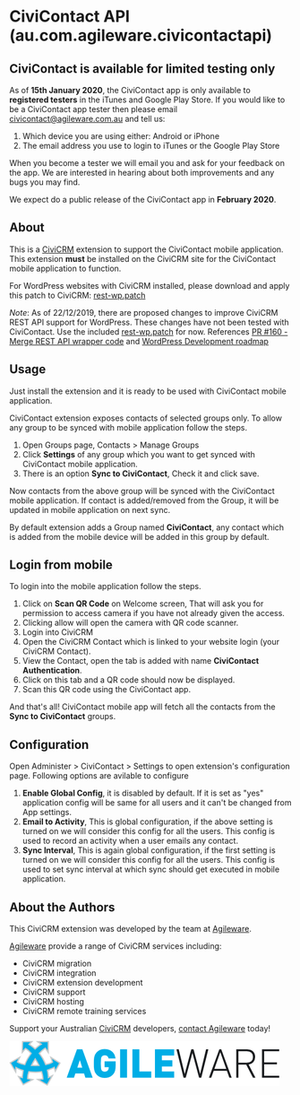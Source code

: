 # CiviContact API (au.com.agileware.civicontactapi)

## CiviContact is available for limited testing only

As of **15th January 2020**, the CiviContact app is only available to **registered testers** in the iTunes and Google Play Store.
If you would  like to be a CiviContact app tester then please email [civicontact@agileware.com.au](mailto:civicontact@agileware.com.au) and tell us:
1. Which device you are using either: Android or iPhone
2. The email address you use to login to iTunes or the Google Play Store

When you become a tester we will email you and ask for your feedback on the app. We are interested in hearing about both improvements and any bugs you may find.

We expect do a public release of the CiviContact app in **February 2020**. 

## About
This is a [CiviCRM](https://civicrm.org) extension to support the CiviContact mobile application. This extension **must** be installed on the CiviCRM site for the CiviContact mobile application to function.

For WordPress websites with CiviCRM installed, please download and apply this patch to CiviCRM: [rest-wp.patch](rest-wp.patch)

_Note_: As of 22/12/2019, there are proposed changes to improve CiviCRM REST API support for WordPress. These changes have not been tested with CiviContact. Use the included [rest-wp.patch](rest-wp.patch) for now. References 
[PR #160 - Merge REST API wrapper code](https://github.com/civicrm/civicrm-wordpress/pull/160) and [WordPress Development roadmap
](https://lab.civicrm.org/dev/wordpress/issues/20#civicrm-rest-api)

## Usage
Just install the extension and it is ready to be used with CiviContact mobile application.  

CiviContact extension exposes contacts of selected groups only. To allow any group to be synced with mobile application follow the steps.
1. Open Groups page, Contacts > Manage Groups
2. Click **Settings** of any group which you want to get synced with CiviContact mobile application.
3. There is an option **Sync to CiviContact**, Check it and click save.

Now contacts from the above group will be synced with the CiviContact mobile application. If contact is added/removed from the Group, it will be updated in mobile application on next sync.

By default extension adds a Group named **CiviContact**, any contact which is added from the mobile device will be added in this group by default.

## Login from mobile

To login into the mobile application follow the steps.

1. Click on **Scan QR Code** on Welcome screen, That will ask you for permission to access camera if you have not already given the access.
2. Clicking allow will open the camera with QR code scanner.
3. Login into CiviCRM
4. Open the CiviCRM Contact which is linked to your website login (your CiviCRM Contact).
5. View the Contact, open the tab is added with name **CiviContact Authentication**.
6. Click on this tab and a QR code should now be displayed.
7. Scan this QR code using the CiviContact app.

And that's all! CiviContact mobile app will fetch all the contacts from the **Sync to CiviContact** groups.

## Configuration

Open Administer > CiviContact > Settings to open extension's configuration page. Following options are avilable to configure

1. **Enable Global Config**, it is disabled by default. If it is set as "yes" application config will be same for all users and it can't be changed from App settings.
2. **Email to Activity**, This is global configuration, if the above setting is turned on we will consider this config for all the users. This config is used to record an activity when a user emails any contact.
3. **Sync Interval**, This is again global configuration, if the first setting is turned on we will consider this config for all the users. This config is used to set sync interval at which sync should get executed in mobile application.

About the Authors
-----------------

This CiviCRM extension was developed by the team at
[Agileware](https://agileware.com.au).

[Agileware](https://agileware.com.au) provide a range of CiviCRM services
including:

  * CiviCRM migration
  * CiviCRM integration
  * CiviCRM extension development
  * CiviCRM support
  * CiviCRM hosting
  * CiviCRM remote training services

Support your Australian [CiviCRM](https://civicrm.org) developers, [contact
Agileware](https://agileware.com.au/contact) today!


![Agileware](logo/agileware-logo.png)
